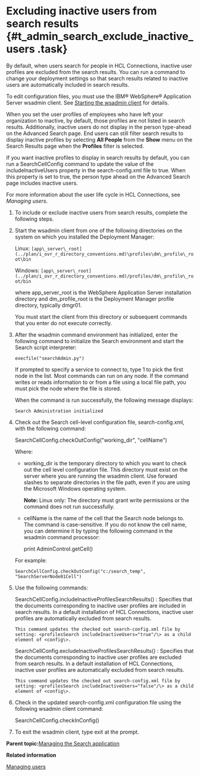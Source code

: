 # Excluding inactive users from search results {#t_admin_search_exclude_inactive_users .task}

By default, when users search for people in HCL Connections, inactive user profiles are excluded from the search results. You can run a command to change your deployment settings so that search results related to inactive users are automatically included in search results.

To edit configuration files, you must use the IBM® WebSphere® Application Server wsadmin client. See [Starting the wsadmin client](t_admin_wsadmin_starting.md) for details.

When you set the user profiles of employees who have left your organization to inactive, by default, those profiles are not listed in search results. Additionally, inactive users do not display in the person type-ahead on the Advanced Search page. End users can still filter search results to display inactive profiles by selecting **All People** from the **Show** menu on the Search Results page when the **Profiles** filter is selected.

If you want inactive profiles to display in search results by default, you can run a SearchCellConfig command to update the value of the includeInactiveUsers property in the search-config.xml file to true. When this property is set to true, the person type ahead on the Advanced Search page includes inactive users.

For more information about the user life cycle in HCL Connections, see *Managing users*.

1.  To include or exclude inactive users from search results, complete the following steps.
2.  Start the wsadmin client from one of the following directories on the system on which you installed the Deployment Manager:

    Linux: `[app\_server\_root](../plan/i_ovr_r_directory_conventions.md)\profiles\dm\_profile\_root\bin`

    Windows: `[app\_server\_root](../plan/i_ovr_r_directory_conventions.md)/profiles/dm\_profile\_root/bin`

    where app\_server\_root is the WebSphere Application Server installation directory and dm\_profile\_root is the Deployment Manager profile directory, typically dmgr01.

    You must start the client from this directory or subsequent commands that you enter do not execute correctly.

3.  After the wsadmin command environment has initialized, enter the following command to initialize the Search environment and start the Search script interpreter:

    ```
    execfile("searchAdmin.py")
    ```

    If prompted to specify a service to connect to, type 1 to pick the first node in the list. Most commands can run on any node. If the command writes or reads information to or from a file using a local file path, you must pick the node where the file is stored.

    When the command is run successfully, the following message displays:

    ```
    Search Administration initialized
    ```

4.  Check out the Search cell-level configuration file, search-config.xml, with the following command:

    SearchCellConfig.checkOutConfig\("working\_dir", "cellName"\)

    Where:

    -   working\_dir is the temporary directory to which you want to check out the cell level configuration file. This directory must exist on the server where you are running the wsadmin client. Use forward slashes to separate directories in the file path, even if you are using the Microsoft Windows operating system.

        **Note:** Linux only: The directory must grant write permissions or the command does not run successfully.

    -   cellName is the name of the cell that the Search node belongs to. The command is case-sensitive. If you do not know the cell name, you can determine it by typing the following command in the wsadmin command processor:

        print AdminControl.getCell\(\)

    For example:

    ```
    SearchCellConfig.checkOutConfig("c:/search_temp", "SearchServerNode01Cell")
    ```

5.  Use the following commands:

    SearchCellConfig.includeInactiveProfilesSearchResults\(\)
    :   Specifies that the documents corresponding to inactive user profiles are included in search results. In a default installation of HCL Connections, inactive user profiles are automatically excluded from search results.

        This command updates the checked out search-config.xml file by setting: <profilesSearch includeInactiveUsers="true"/\> as a child element of <config\>.

    SearchCellConfig.excludeInactiveProfilesSearchResults\(\)
    :   Specifies that the documents corresponding to inactive user profiles are excluded from search results. In a default installation of HCL Connections, inactive user profiles are automatically excluded from search results.

        This command updates the checked out search-config.xml file by setting: <profilesSearch includeInactiveUsers="false"/\> as a child element of <config\>.

6.  Check in the updated search-config.xml configuration file using the following wsadmin client command:

    SearchCellConfig.checkInConfig\(\)

7.  To exit the wsadmin client, type exit at the prompt.


**Parent topic:**[Managing the Search application](../admin/c_admin_manage_search.md)

**Related information**  


[Managing users](../admin/c_admin_common_user_life_cycle_over.md)

